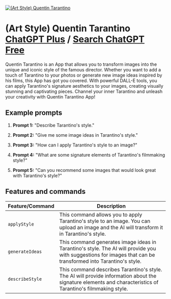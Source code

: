 
[![(Art Style) Quentin Tarantino](https://files.oaiusercontent.com/file-cFqnjOZdCN4LB5Mc73Kz7VIW?se=2123-10-16T03%3A48%3A30Z&sp=r&sv=2021-08-06&sr=b&rscc=max-age%3D31536000%2C%20immutable&rscd=attachment%3B%20filename%3D63628d67-6edd-4f0d-8e06-fa4339422719.png&sig=WWXLpAGHwGwmUQiLAGNeUGeER6JRM4kBjmlDhyvfZ1w%3D)](https://chat.openai.com/g/g-T73G3ER04-art-style-quentin-tarantino)

# (Art Style) Quentin Tarantino [ChatGPT Plus](https://chat.openai.com/g/g-T73G3ER04-art-style-quentin-tarantino) / [Search ChatGPT Free](https://gptcall.net/index.html#/?search=(Art%20Style)%20Quentin%20Tarantino)

Quentin Tarantino is an App that allows you to transform images into the unique and iconic style of the famous director. Whether you want to add a touch of Tarantino to your photos or generate new image ideas inspired by his films, this App has got you covered. With powerful DALL-E tools, you can apply Tarantino's signature aesthetics to your images, creating visually stunning and captivating pieces. Channel your inner Tarantino and unleash your creativity with Quentin Tarantino App!

## Example prompts

1. **Prompt 1:** "Describe Tarantino's style."

2. **Prompt 2:** "Give me some image ideas in Tarantino's style."

3. **Prompt 3:** "How can I apply Tarantino's style to an image?"

4. **Prompt 4:** "What are some signature elements of Tarantino's filmmaking style?"

5. **Prompt 5:** "Can you recommend some images that would look great with Tarantino's style?"


## Features and commands

| Feature/Command | Description |
| --- | --- |
| `applyStyle` | This command allows you to apply Tarantino's style to an image. You can upload an image and the AI will transform it in Tarantino's style. |
| `generateIdeas` | This command generates image ideas in Tarantino's style. The AI will provide you with suggestions for images that can be transformed into Tarantino's style. |
| `describeStyle` | This command describes Tarantino's style. The AI will provide information about the signature elements and characteristics of Tarantino's filmmaking style. |


